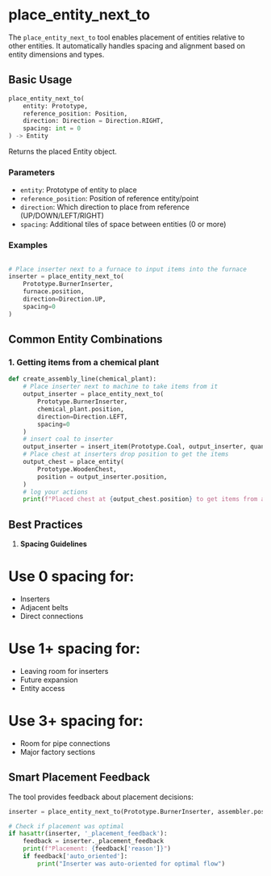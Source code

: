 # place_entity_next_to

The `place_entity_next_to` tool enables placement of entities relative to other entities. It automatically handles spacing and alignment based on entity dimensions and types.

## Basic Usage

```python
place_entity_next_to(
    entity: Prototype,
    reference_position: Position,
    direction: Direction = Direction.RIGHT,
    spacing: int = 0
) -> Entity
```

Returns the placed Entity object.

### Parameters

- `entity`: Prototype of entity to place
- `reference_position`: Position of reference entity/point
- `direction`: Which direction to place from reference (UP/DOWN/LEFT/RIGHT)
- `spacing`: Additional tiles of space between entities (0 or more)

### Examples

```python

# Place inserter next to a furnace to input items into the furnace
inserter = place_entity_next_to(
    Prototype.BurnerInserter,
    furnace.position,
    direction=Direction.UP,
    spacing=0
)
```

## Common Entity Combinations

### 1. Getting items from a chemical plant

```python
def create_assembly_line(chemical_plant):
    # Place inserter next to machine to take items from it
    output_inserter = place_entity_next_to(
        Prototype.BurnerInserter,
        chemical_plant.position,
        direction=Direction.LEFT,
        spacing=0
    )
    # insert coal to inserter
    output_inserter = insert_item(Prototype.Coal, output_inserter, quantity = 10)
    # Place chest at inserters drop position to get the items
    output_chest = place_entity(
        Prototype.WoodenChest,
        position = output_inserter.position,
    )
    # log your actions
    print(f"Placed chest at {output_chest.position} to get items from a chemical_plant at {chemical_plant.position}. Inserter that puts items into the chest is at {output_inserter.position}")
```

## Best Practices

1. **Spacing Guidelines**

# Use 0 spacing for:

- Inserters
- Adjacent belts
- Direct connections

# Use 1+ spacing for:

- Leaving room for inserters
- Future expansion
- Entity access

# Use 3+ spacing for:

- Room for pipe connections
- Major factory sections

## Smart Placement Feedback

The tool provides feedback about placement decisions:

```python
inserter = place_entity_next_to(Prototype.BurnerInserter, assembler.position, Direction.LEFT)

# Check if placement was optimal
if hasattr(inserter, '_placement_feedback'):
    feedback = inserter._placement_feedback
    print(f"Placement: {feedback['reason']}")
    if feedback['auto_oriented']:
        print("Inserter was auto-oriented for optimal flow")
```
